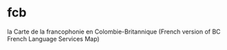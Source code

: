 # fcb

la Carte de la francophonie en Colombie-Britannique (French version of BC French Language Services Map)
